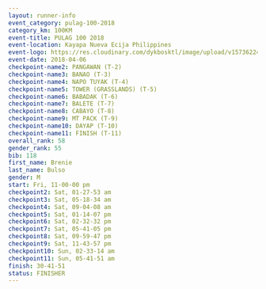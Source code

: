 ```yaml
---
layout: runner-info 
event_category: pulag-100-2018 
category_km: 100KM 
event-title: PULAG 100 2018 
event-location: Kayapa Nueva Ecija Philippines 
event-logo: https://res.cloudinary.com/dykbosktl/image/upload/v1573622467/Logo/logo-p1_tnutwz.jpg 
event-date: 2018-04-06 
checkpoint-name2: PANGAWAN (T-2) 
checkpoint-name3: BANAO (T-3) 
checkpoint-name4: NAPO TUYAK (T-4) 
checkpoint-name5: TOWER (GRASSLANDS) (T-5) 
checkpoint-name6: BABADAK (T-6) 
checkpoint-name7: BALETE (T-7) 
checkpoint-name8: CABAYO (T-8) 
checkpoint-name9: MT PACK (T-9) 
checkpoint-name10: DAYAP (T-10) 
checkpoint-name11: FINISH (T-11) 
overall_rank: 58
gender_rank: 55
bib: 118
first_name: Brenie
last_name: Bulso
gender: M
start: Fri, 11-00-00 pm
checkpoint2: Sat, 01-27-53 am
checkpoint3: Sat, 05-18-34 am
checkpoint4: Sat, 09-04-08 am
checkpoint5: Sat, 01-14-07 pm
checkpoint6: Sat, 02-32-32 pm
checkpoint7: Sat, 05-41-05 pm
checkpoint8: Sat, 09-59-47 pm
checkpoint9: Sat, 11-43-57 pm
checkpoint10: Sun, 02-33-14 am
checkpoint11: Sun, 05-41-51 am
finish: 30-41-51
status: FINISHER
---
```

